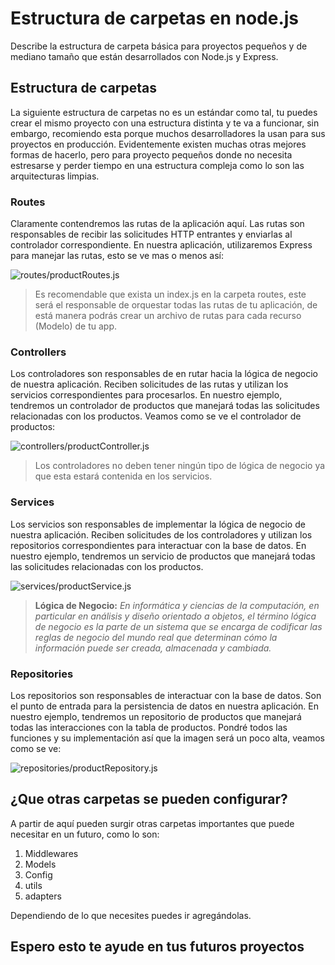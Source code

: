 # Estructura de carpetas en node.js

Describe la estructura de carpeta básica para proyectos pequeños y de mediano tamaño que están desarrollados con Node.js y Express.

## Estructura de carpetas

La siguiente estructura de carpetas no es un estándar como tal, tu puedes crear el mismo proyecto con una estructura distinta y te va a funcionar, sin embargo, recomiendo esta porque muchos desarrolladores la usan para sus proyectos en producción. Evidentemente existen muchas otras mejores formas de hacerlo, pero para proyecto pequeños donde no necesita estresarse y perder tiempo en una estructura compleja como lo son las arquitecturas limpias.

### Routes

Claramente contendremos las rutas de la aplicación aquí. Las rutas son responsables de recibir las solicitudes HTTP entrantes y enviarlas al controlador correspondiente. En nuestra aplicación, utilizaremos Express para manejar las rutas, esto se ve mas o menos así:

![routes/productRoutes.js](https://media.licdn.com/dms/image/D4E12AQH5Xj_sB2VVig/article-inline_image-shrink_1000_1488/0/1680624678654?e=1719446400&v=beta&t=YZzmHwviVoe1MezwiWnW395d6M7AbfxxTmc5FIKT-w8)

> Es recomendable que exista un index.js en la carpeta routes, este será el responsable de orquestar todas las rutas de tu aplicación, de está manera podrás crear un archivo de rutas para cada recurso (Modelo) de tu app.

### Controllers

Los controladores son responsables de en rutar hacia la lógica de negocio de nuestra aplicación. Reciben solicitudes de las rutas y utilizan los servicios correspondientes para procesarlos. En nuestro ejemplo, tendremos un controlador de productos que manejará todas las solicitudes relacionadas con los productos.
Veamos como se ve el controlador de productos:

![controllers/productController.js](https://media.licdn.com/dms/image/D4E12AQHmN6i47wejUw/article-inline_image-shrink_1000_1488/0/1680629009838?e=1719446400&v=beta&t=S9jhdNmZaE8fb1GSNBB7fA_V17-7TIVEYCjlDweh4Lg)

> Los controladores no deben tener ningún tipo de lógica de negocio ya que esta estará contenida en los servicios.

### Services

Los servicios son responsables de implementar la lógica de negocio de nuestra aplicación. Reciben solicitudes de los controladores y utilizan los repositorios correspondientes para interactuar con la base de datos. En nuestro ejemplo, tendremos un servicio de productos que manejará todas las solicitudes relacionadas con los productos.

![services/productService.js](https://media.licdn.com/dms/image/D4E12AQF1nFOARQiqGw/article-inline_image-shrink_1000_1488/0/1680638372350?e=1719446400&v=beta&t=FF67XtOuy2KjN2SFKTEB2tgUoOZ1Wyjb4B7sEp0y_5s)

> **Lógica de Negocio:** _En informática y ciencias de la computación, en particular en análisis y diseño orientado a objetos, el término lógica de negocio es la parte de un sistema que se encarga de codificar las reglas de negocio del mundo real que determinan cómo la información puede ser creada, almacenada y cambiada._

### Repositories

Los repositorios son responsables de interactuar con la base de datos. Son el punto de entrada para la persistencia de datos en nuestra aplicación. En nuestro ejemplo, tendremos un repositorio de productos que manejará todas las interacciones con la tabla de productos.
Pondré todos las funciones y su implementación así que la imagen será un poco alta, veamos como se ve:

![repositories/productRepository.js](https://media.licdn.com/dms/image/D4E12AQEdGKF99wkecw/article-inline_image-shrink_1500_2232/0/1680641055125?e=1719446400&v=beta&t=KdVGiF7U8gkH-f2iPRON8W3bVH9JBvthUt255XBnjtU)

## ¿Que otras carpetas se pueden configurar?

A partir de aquí pueden surgir otras carpetas importantes que puede necesitar en un futuro, como lo son:

1. Middlewares
2. Models
3. Config
4. utils
5. adapters

Dependiendo de lo que necesites puedes ir agregándolas.

## Espero esto te ayude en tus futuros proyectos
